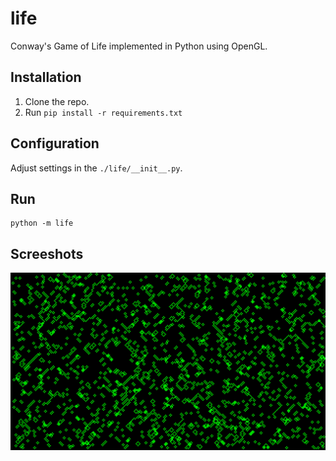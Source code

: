 # life

Conway's Game of Life implemented in Python using OpenGL.

## Installation

1. Clone the repo.
2. Run `pip install -r requirements.txt`

## Configuration

Adjust settings in the `./life/__init__.py`.

## Run

```
python -m life
```

## Screeshots

![life screenshot](./life_screenshot.png)
